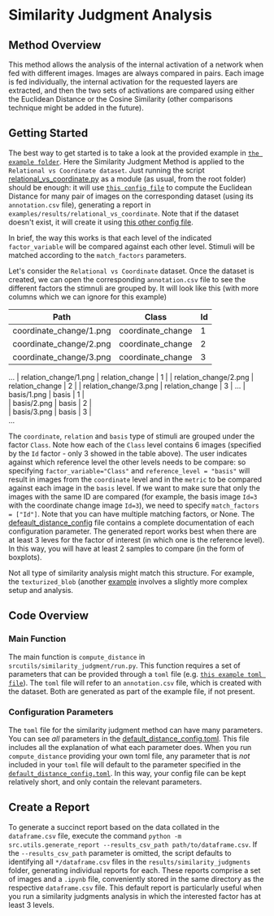 # Similarity Judgment Analysis

## Method Overview

This method allows the analysis of the internal activation of a network when fed with different images. Images are always compared in pairs. Each image is fed individually, the internal activation for the requested layers are extracted, and then the two sets of activations are compared using either the Euclidean Distance or the Cosine Similarity (other comparisons technique might be added in the future).


## Getting Started
The best way to get started is to take a look at the provided example in [`the example folder`](examples). Here the Similarity Judgment Method is applied to the `Relational vs Coordinate dataset`. Just running the script [relational_vs_coordinate.py](examples/relational_vs_coordinate.py) as a module (as usual, from the root folder) should be enough: it will use [`this config file`](examples/generate_relational_vs_coordinate_dataset.toml) to compute the Euclidean Distance for many pair of images on the corresponding dataset (using its `annotation.csv` file), generating a report in `examples/results/relational_vs_coordinate`. 
Note that if the dataset doesn't exist, it will create it using [this other config file](examples/generate_relational_vs_coordinate_dataset.toml).

In brief, the way this works is that each level of the indicated `factor_variable` will be compared against each other level. Stimuli will be matched according to the `match_factors` parameters. 

Let's consider the `Relational vs Coordinate` dataset. Once the dataset is created, we can open the corresponding `annotation.csv` file to see the different factors the stimnuli are grouped by. It will look like this (with more columns which we can ignore for this example)

| Path                  | Class           | Id |
|-----------------------|-----------------|-------
| coordinate_change/1.png | coordinate_change|  1 | 
| coordinate_change/2.png | coordinate_change|  2 | 
| coordinate_change/3.png | coordinate_change|  3 |
...
| relation_change/1.png   | relation_change |  1 | 
| relation_change/2.png   | relation_change |  2 | 
| relation_change/3.png   | relation_change |  3 | 
...
| basis/1.png            | basis           |  1 |     
| basis/2.png            | basis           |  2 |     
| basis/3.png            | basis           |  3 |     
...



 The `coordinate`, `relation` and `basis` type of stimuli are grouped under the factor `Class`. 
 Note how each of the `Class` level contains 6 images (specified by the `Id` factor - only 3 showed in the table above). 
The user indicates against which reference level the other levels needs to be compare: so specifying `factor_variable="Class"` and `reference_level = "basis"` will result in images from the `coordinate` level and in the `metric` to be compared against each image in the `basis` level. If we want to make sure that only the images with the same ID are compared (for example, the basis image `Id=3` with the coordinate change image `Id=3`), we need to specify `match_factors = ["Id"]`. Note that you can have multiple matching factors, or None. The [defeault_distance_config](default_distance_config.toml) file contains a complete documentation of each configuration parameter. The generated report works best when there are at least 3 leves for the factor of interest (in which one is the reference level). In this way, you will have at least 2 samples to compare (in the form of boxplots). 

Not all type of similarity analysis might match this structure. For example, the `texturized_blob` (another [example](examples) involves a slightly more complex setup and analysis. 


## Code Overview

### Main Function

The main function is `compute_distance` in `srcutils/similarity_judgment/run.py`. This function requires a set of parameters that can be provided through a `toml` file (e.g. [`this example toml file`](./examples//sim_judgm_relational_vs_coordinate.toml)). The `toml` file will refer to an `annotation.csv` file, which is  created with the dataset. Both are generated as part of the example file, if not present.

### Configuration Parameters

The `toml` file for the similarity judgment method can have many parameters. You can see _all_ parameters in the [default_distance_config.toml](default_distance_config.toml). This file includes all the explanation of what each parameter does. When you run `compute_distance` providing your own toml file, any parameter that is _not_ included in your `toml` file will default to the parameter specified in the [`default_distance_config.toml`](default_distance_config.toml). In this way, your config file can be kept relatively short, and only contain the relevant parameters. 

## Create a Report

To generate a succinct report based on the data collated in the `dataframe.csv` file, execute the command `python -m src.utils.generate_report --results_csv_path path/to/dataframe.csv`. If the `--results_csv_path` parameter is omitted, the script defaults to identifying all `*/dataframe.csv` files in the `results/similarity_judgments` folder, generating individual reports for each. These reports comprise a set of images and a `.ipynb` file, conveniently stored in the same directory as the respective `dataframe.csv` file.
This default report is particularly useful when you run a similarity judgments analysis in which the interested factor has at least 3 levels.